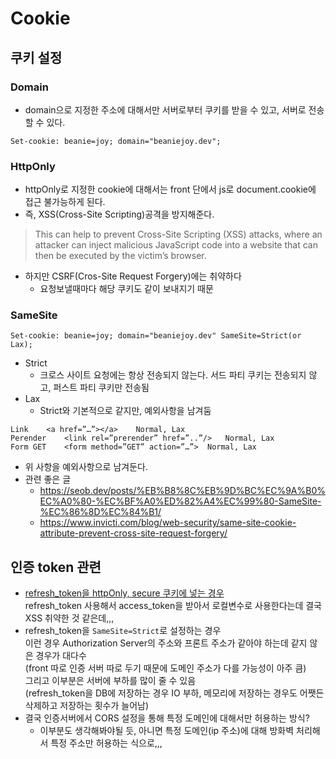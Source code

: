 # Cookie


## 쿠키 설정

### Domain
- domain으로 지정한 주소에 대해서만 서버로부터 쿠키를 받을 수 있고, 서버로 전송할 수 있다.

```
Set-cookie: beanie=joy; domain="beaniejoy.dev";
```

### HttpOnly
- httpOnly로 지정한 cookie에 대해서는 front 단에서 js로 document.cookie에 접근 불가능하게 된다.
- 즉, XSS(Cross-Site Scripting)공격을 방지해준다.
> This can help to prevent Cross-Site Scripting (XSS) attacks, where an attacker can inject malicious JavaScript code into a website that can then be executed by the victim’s browser.
- 하지만 CSRF(Cros-Site Request Forgery)에는 취약하다
  - 요청보낼때마다 해당 쿠키도 같이 보내지기 때문

### SameSite

```
Set-cookie: beanie=joy; domain="beaniejoy.dev" SameSite=Strict(or Lax);
```
- Strict
  - 크로스 사이트 요청에는 항상 전송되지 않는다. 서드 파티 쿠키는 전송되지 않고, 퍼스트 파티 쿠키만 전송됨
- Lax
  - Strict와 기본적으로 같지만, 예외사항을 남겨둠
```
Link	<a href=”…”></a>	Normal, Lax
Perender	<link rel=”prerender” href=”..”/>	Normal, Lax
Form GET	<form method=”GET” action=”…”>	Normal, Lax
```
- 위 사항을 예외사항으로 남겨둔다.
- 관련 좋은 글
  - https://seob.dev/posts/%EB%B8%8C%EB%9D%BC%EC%9A%B0%EC%A0%80-%EC%BF%A0%ED%82%A4%EC%99%80-SameSite-%EC%86%8D%EC%84%B1/
  - https://www.invicti.com/blog/web-security/same-site-cookie-attribute-prevent-cross-site-request-forgery/


## 인증 token 관련

- [refresh_token을 httpOnly, secure 쿠키에 넣는 경우](https://velog.io/@yaytomato/%ED%94%84%EB%A1%A0%ED%8A%B8%EC%97%90%EC%84%9C-%EC%95%88%EC%A0%84%ED%95%98%EA%B2%8C-%EB%A1%9C%EA%B7%B8%EC%9D%B8-%EC%B2%98%EB%A6%AC%ED%95%98%EA%B8%B0)   
refresh_token 사용해서 access_token을 받아서 로컬변수로 사용한다는데 결국 XSS 취약한 것 같은데,,,
- refresh_token을 `SameSite=Strict`로 설정하는 경우  
이런 경우 Authorization Server의 주소와 프론트 주소가 같아야 하는데 같지 않은 경우가 대다수  
(front 따로 인증 서버 따로 두기 때문에 도메인 주소가 다를 가능성이 아주 큼)  
그리고 이부분은 서버에 부하를 많이 줄 수 있음  
(refresh_token을 DB에 저장하는 경우 IO 부하, 메모리에 저장하는 경우도 어쨋든 삭제하고 저장하는 횟수가 늘어남)
- 결국 인증서버에서 CORS 설정을 통해 특정 도메인에 대해서만 허용하는 방식?  
  - 이부분도 생각해봐야될 듯, 아니면 특정 도메인(ip 주소)에 대해 방화벽 처리해서 특정 주소만 허용하는 식으로,,,
